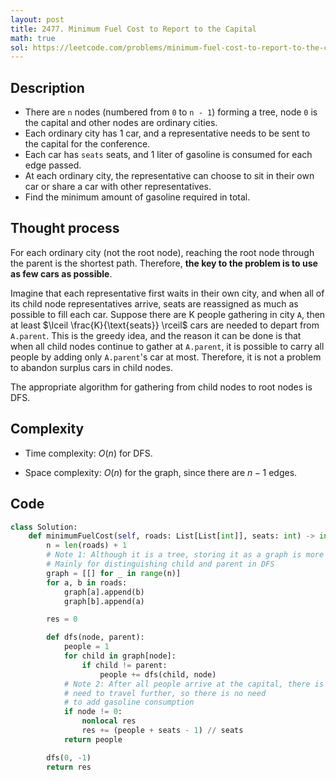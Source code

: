 ```yaml
---
layout: post
title: 2477. Minimum Fuel Cost to Report to the Capital
math: true
sol: https://leetcode.com/problems/minimum-fuel-cost-to-report-to-the-capital/solutions/3178350/python3-on-solution-with-greedy-dfs
---
```


## Description
<!-- Describe your first thoughts on how to solve this problem. -->
- There are `n` nodes (numbered from `0` to `n - 1`) forming a tree, node `0` is the capital and other nodes are ordinary cities.
- Each ordinary city has 1 car, and a representative needs to be sent to the capital for the conference.
- Each car has `seats` seats, and 1 liter of gasoline is consumed for each edge passed.
- At each ordinary city, the representative can choose to sit in their own car or share a car with other representatives.
- Find the minimum amount of gasoline required in total.

## Thought process
<!-- Describe your approach to solving the problem. -->
For each ordinary city (not the root node), reaching the root node through the parent is the shortest path. Therefore, **the key to the problem is to use as few cars as possible**. 

Imagine that each representative first waits in their own city, and when all of its child node representatives arrive, seats are reassigned as much as possible to fill each car. Suppose there are K people gathering in city `A`, then at least $\lceil \frac{K}{\text{seats}} \rceil$ cars are needed to depart from `A.parent`. This is the greedy idea, and the reason it can be done is that when all child nodes continue to gather at `A.parent`, it is possible to carry all people by adding only `A.parent`'s car at most. Therefore, it is not a problem to abandon surplus cars in child nodes.

The appropriate algorithm for gathering from child nodes to root nodes is DFS.

## Complexity
- Time complexity: $O(n)$ for DFS.

- Space complexity: $O(n)$ for the graph, since there are $n-1$ edges.

## Code
```python
class Solution:
    def minimumFuelCost(self, roads: List[List[int]], seats: int) -> int:
        n = len(roads) + 1
        # Note 1: Although it is a tree, storing it as a graph is more convenient
        # Mainly for distinguishing child and parent in DFS
        graph = [[] for _ in range(n)]
        for a, b in roads:
            graph[a].append(b)
            graph[b].append(a)

        res = 0

        def dfs(node, parent):
            people = 1
            for child in graph[node]:
                if child != parent:
                    people += dfs(child, node)
            # Note 2: After all people arrive at the capital, there is no 
            # need to travel further, so there is no need 
            # to add gasoline consumption
            if node != 0:
                nonlocal res
                res += (people + seats - 1) // seats
            return people

        dfs(0, -1)
        return res
```